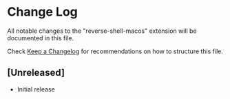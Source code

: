 # Change Log

All notable changes to the "reverse-shell-macos" extension will be documented in this file.

Check [Keep a Changelog](http://keepachangelog.com/) for recommendations on how to structure this file.

## [Unreleased]

- Initial release
